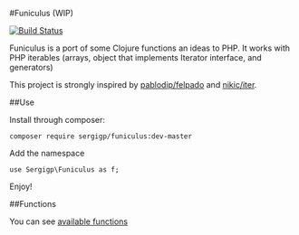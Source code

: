 #Funiculus (WIP)

[![Build Status](https://travis-ci.org/sergigp/funiculus.svg?branch=master)](https://travis-ci.org/sergigp/funiculus)

Funiculus is a port of some Clojure functions an ideas to PHP. It works with PHP iterables (arrays, object that implements Iterator interface, and generators)
 
This project is strongly inspired by [pablodip/felpado](https://github.com/pablodip/felpado) and [nikic/iter](https://github.com/nikic/iter]).

##Use

Install through composer:

```
composer require sergigp/funiculus:dev-master
```

Add the namespace

```
use Sergigp\Funiculus as f;
```

Enjoy!

##Functions

You can see [available functions](https://github.com/sergigp/funiculus/blob/master/functions.md)
